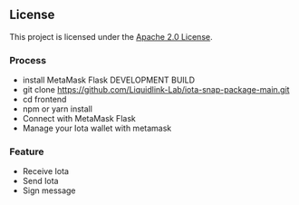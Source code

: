 ## License

This project is licensed under the [Apache 2.0 License](./LICENSE).


### Process

- install MetaMask Flask DEVELOPMENT BUILD
- git clone https://github.com/Liquidlink-Lab/iota-snap-package-main.git
- cd frontend
- npm or yarn install
- Connect with MetaMask Flask
- Manage your Iota wallet with metamask


### Feature
- Receive Iota
- Send Iota
- Sign message

